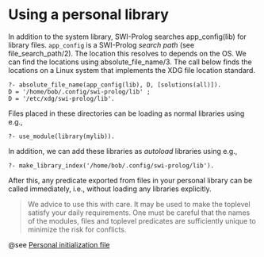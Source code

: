 # Using a personal library

In addition to the system library, SWI-Prolog searches app_config(lib)
for library files.  `app_config` is a SWI-Prolog _search path_ (see
file_search_path/2).   The location this resolves to depends on the OS.
We can find the locations using absolute_file_name/3.  The call below
finds the locations on a Linux system that implements the XDG file
location standard.

    ?- absolute_file_name(app_config(lib), D, [solutions(all)]).
    D = '/home/bob/.config/swi-prolog/lib' ;
    D = '/etc/xdg/swi-prolog/lib'.

Files placed in these directories can be loading as normal libraries
using e.g.,

    ?- use_module(library(mylib)).

In addition, we can add these libraries as _autoload_ libraries using
e.g.,

    ?- make_library_index('/home/bob/.config/swi-prolog/lib').

After this, any predicate exported from files in your personal library
can be called immediately, i.e., without loading any libraries
explicitly.

> We advice to use this with care.   It may be used to make the toplevel
> satisfy your daily requirements.   One must be careful that the names
> of the modules, files and toplevel predicates are sufficiently unique
> to minimize the risk for conflicts.

@see [Personal initialization file](PlInitialise.md)
